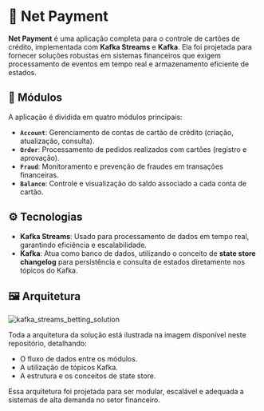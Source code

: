 # 🏦 Net Payment  

**Net Payment** é uma aplicação completa para o controle de cartões de crédito, implementada com **Kafka Streams** e **Kafka**. Ela foi projetada para fornecer soluções robustas em sistemas financeiros que exigem processamento de eventos em tempo real e armazenamento eficiente de estados.

## 📂 Módulos  

A aplicação é dividida em quatro módulos principais:  

- **`Account`**: Gerenciamento de contas de cartão de crédito (criação, atualização, consulta).  
- **`Order`**: Processamento de pedidos realizados com cartões (registro e aprovação).  
- **`Fraud`**: Monitoramento e prevenção de fraudes em transações financeiras.  
- **`Balance`**: Controle e visualização do saldo associado a cada conta de cartão.  

## ⚙️ Tecnologias  

- **Kafka Streams**: Usado para processamento de dados em tempo real, garantindo eficiência e escalabilidade.  
- **Kafka**: Atua como banco de dados, utilizando o conceito de **state store changelog** para persistência e consulta de estados diretamente nos tópicos do Kafka.  

## 🖼️ Arquitetura  

![kafka_streams_betting_solution](https://github.com/user-attachments/assets/ea421cb4-c658-4e8c-825e-4cc0b7b9c431)


Toda a arquitetura da solução está ilustrada na imagem disponível neste repositório, detalhando:  
- O fluxo de dados entre os módulos.  
- A utilização de tópicos Kafka.  
- A estrutura e os conceitos de state store.  

Essa arquitetura foi projetada para ser modular, escalável e adequada a sistemas de alta demanda no setor financeiro.  
